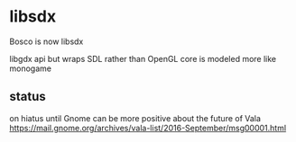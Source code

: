 # libsdx

Bosco is now libsdx

libgdx api but wraps SDL rather than OpenGL
core is modeled more like monogame

## status
on hiatus until Gnome can be more positive about the future of Vala
https://mail.gnome.org/archives/vala-list/2016-September/msg00001.html 
